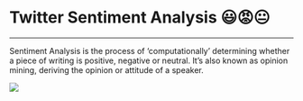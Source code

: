 # Twitter Sentiment Analysis 😃😡😐
--------
Sentiment Analysis is the process of ‘computationally’ determining whether a piece of writing is positive, negative or neutral. It’s also known as opinion mining, deriving the opinion or attitude of a speaker.

<img src="https://user-images.githubusercontent.com/32620288/166145199-afde4677-0527-42b9-aadd-efeb406262da.png" >
